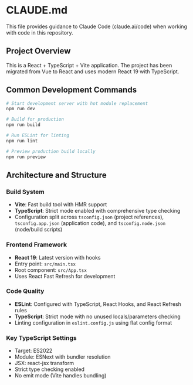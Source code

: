 # CLAUDE.md

This file provides guidance to Claude Code (claude.ai/code) when working with code in this repository.

## Project Overview

This is a React + TypeScript + Vite application. The project has been migrated from Vue to React and uses modern React 19 with TypeScript.

## Common Development Commands

```bash
# Start development server with hot module replacement
npm run dev

# Build for production
npm run build

# Run ESLint for linting
npm run lint

# Preview production build locally
npm run preview
```

## Architecture and Structure

### Build System
- **Vite**: Fast build tool with HMR support
- **TypeScript**: Strict mode enabled with comprehensive type checking
- Configuration split across `tsconfig.json` (project references), `tsconfig.app.json` (application code), and `tsconfig.node.json` (node/build scripts)

### Frontend Framework
- **React 19**: Latest version with hooks
- Entry point: `src/main.tsx` 
- Root component: `src/App.tsx`
- Uses React Fast Refresh for development

### Code Quality
- **ESLint**: Configured with TypeScript, React Hooks, and React Refresh rules
- **TypeScript**: Strict mode with no unused locals/parameters checking
- Linting configuration in `eslint.config.js` using flat config format

### Key TypeScript Settings
- Target: ES2022
- Module: ESNext with bundler resolution
- JSX: react-jsx transform
- Strict type checking enabled
- No emit mode (Vite handles bundling)